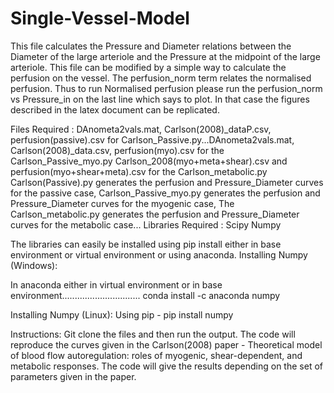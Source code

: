 # Single-Vessel-Model

This file calculates the Pressure and Diameter relations between the Diameter of the large arteriole and the Pressure at the midpoint of the large arteriole. This file can be modified by a simple way to calculate the perfusion on the vessel. The perfusion_norm term relates the normalised perfusion. Thus to run Normalised perfusion please run the perfusion_norm vs Pressure_in on the last line which says to plot. In that case the figures described in the latex document can be replicated. 

Files Required : DAnometa2vals.mat, Carlson(2008)_dataP.csv, perfusion(passive).csv for Carlson_Passive.py...DAnometa2vals.mat, Carlson(2008)_data.csv, perfusion(myo).csv for the Carlson_Passive_myo.py Carlson_2008(myo+meta+shear).csv and perfusion(myo+shear+meta).csv for the Carlson_metabolic.py
Carlson(Passive).py generates the perfusion and Pressure_Diameter curves for the passive case, Carlson_Passive_myo.py generates the perfusion and Pressure_Diameter curves for the myogenic case, The Carlson_metabolic.py generates the perfusion and Pressure_Diameter curves for the metabolic case...
Libraries Required : Scipy Numpy 

The libraries can easily be installed using pip install either in base environment or virtual environment or using anaconda. 
Installing Numpy (Windows): 

In anaconda either in virtual environment or in base environment...............................
conda install -c anaconda numpy 

Installing Numpy (Linux): 
Using pip  - pip install numpy

Instructions: Git clone the files and then run the output. The code will reproduce the curves given in the Carlson(2008) paper - Theoretical model of blood flow autoregulation: roles of myogenic, shear-dependent, and metabolic responses. The code will give the results depending on the set of parameters given in the paper. 
